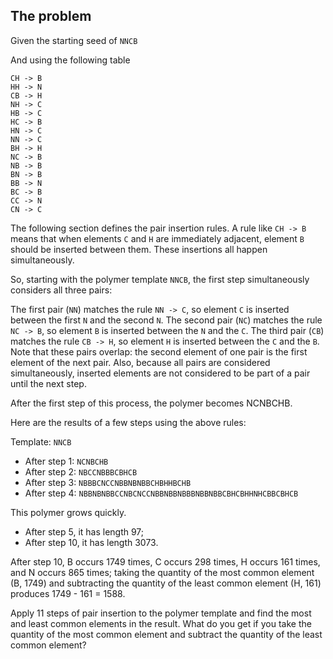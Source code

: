 ## The problem

Given the starting seed of
`NNCB`

And using the following table
```
CH -> B
HH -> N
CB -> H
NH -> C
HB -> C
HC -> B
HN -> C
NN -> C
BH -> H
NC -> B
NB -> B
BN -> B
BB -> N
BC -> B
CC -> N
CN -> C
```

The following section defines the pair insertion rules. A rule like `CH -> B` means that when elements `C` and `H` are immediately adjacent, element `B` should be inserted between them. These insertions all happen simultaneously.

So, starting with the polymer template `NNCB`, the first step simultaneously considers all three pairs:

The first pair (`NN`) matches the rule `NN -> C`, so element `C` is inserted between the first `N` and the second `N`.
The second pair (`NC`) matches the rule `NC -> B`, so element `B` is inserted between the `N` and the `C`.
The third pair (`CB`) matches the rule `CB -> H`, so element `H` is inserted between the `C` and the `B`.
Note that these pairs overlap: the second element of one pair is the first element of the next pair. Also, because all pairs are considered simultaneously, inserted elements are not considered to be part of a pair until the next step.

After the first step of this process, the polymer becomes NCNBCHB.

Here are the results of a few steps using the above rules:

Template:     `NNCB`
- After step 1: `NCNBCHB`
- After step 2: `NBCCNBBBCBHCB`
- After step 3: `NBBBCNCCNBBNBNBBCHBHHBCHB`
- After step 4: `NBBNBNBBCCNBCNCCNBBNBBNBBBNBBNBBCBHCBHHNHCBBCBHCB`

This polymer grows quickly.
- After step 5, it has length 97;
- After step 10, it has length 3073.

After step 10, B occurs 1749 times, C occurs 298 times, H occurs 161 times, and N occurs 865 times; taking the quantity of the most common element (B, 1749) and subtracting the quantity of the least common element (H, 161) produces 1749 - 161 = 1588.

Apply 11 steps of pair insertion to the polymer template and find the most and least common elements in the result. What do you get if you take the quantity of the most common element and subtract the quantity of the least common element?